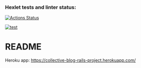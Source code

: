 ### Hexlet tests and linter status:
[![Actions Status](https://github.com/TheHexReader/rails-project-lvl2/workflows/hexlet-check/badge.svg)](https://github.com/TheHexReader/rails-project-lvl2/actions)

[![test](https://github.com/TheHexReader/rails-project-lvl2/actions/workflows/test.yml/badge.svg)](https://github.com/TheHexReader/rails-project-lvl2/actions/workflows/test.yml)

# README

Heroku app: https://collective-blog-rails-project.herokuapp.com/